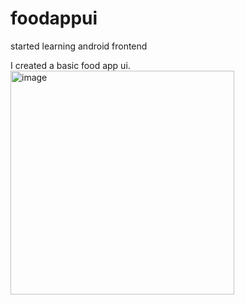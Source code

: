 # foodappui
<p>started learning android frontend </p>
I created a basic food app ui. 
<img width="358" alt="image" src="https://user-images.githubusercontent.com/37068133/230786312-590bd2f8-3bd9-4232-80b6-79507864c4f0.png">
